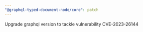 ```yaml
---
"@graphql-typed-document-node/core": patch
---
```


Upgrade graphql version to tackle vulnerability CVE-2023-26144
